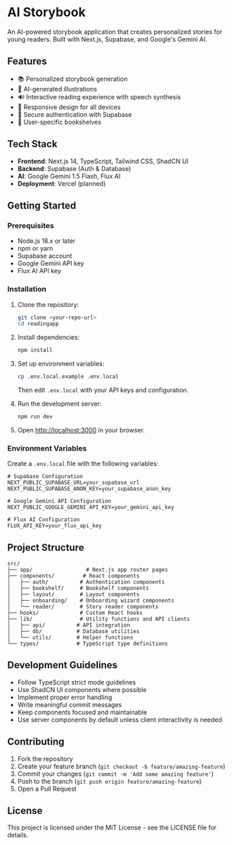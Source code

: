 # AI Storybook

An AI-powered storybook application that creates personalized stories for young readers. Built with Next.js, Supabase, and Google's Gemini AI.

## Features

- 📚 Personalized storybook generation
- 🎨 AI-generated illustrations
- 🔊 Interactive reading experience with speech synthesis
- 📱 Responsive design for all devices
- 🔐 Secure authentication with Supabase
- 👥 User-specific bookshelves

## Tech Stack

- **Frontend**: Next.js 14, TypeScript, Tailwind CSS, ShadCN UI
- **Backend**: Supabase (Auth & Database)
- **AI**: Google Gemini 1.5 Flash, Flux AI
- **Deployment**: Vercel (planned)

## Getting Started

### Prerequisites

- Node.js 18.x or later
- npm or yarn
- Supabase account
- Google Gemini API key
- Flux AI API key

### Installation

1. Clone the repository:
   ```bash
   git clone <your-repo-url>
   cd readingapp
   ```

2. Install dependencies:
   ```bash
   npm install
   ```

3. Set up environment variables:
   ```bash
   cp .env.local.example .env.local
   ```
   Then edit `.env.local` with your API keys and configuration.

4. Run the development server:
   ```bash
   npm run dev
   ```

5. Open [http://localhost:3000](http://localhost:3000) in your browser.

### Environment Variables

Create a `.env.local` file with the following variables:

```env
# Supabase Configuration
NEXT_PUBLIC_SUPABASE_URL=your_supabase_url
NEXT_PUBLIC_SUPABASE_ANON_KEY=your_supabase_anon_key

# Google Gemini API Configuration
NEXT_PUBLIC_GOOGLE_GEMINI_API_KEY=your_gemini_api_key

# Flux AI Configuration
FLUX_API_KEY=your_flux_api_key
```

## Project Structure

```
src/
├── app/                 # Next.js app router pages
├── components/         # React components
│   ├── auth/          # Authentication components
│   ├── bookshelf/     # Bookshelf components
│   ├── layout/        # Layout components
│   ├── onboarding/    # Onboarding wizard components
│   └── reader/        # Story reader components
├── hooks/             # Custom React hooks
├── lib/               # Utility functions and API clients
│   ├── api/          # API integration
│   ├── db/           # Database utilities
│   └── utils/        # Helper functions
└── types/            # TypeScript type definitions
```

## Development Guidelines

- Follow TypeScript strict mode guidelines
- Use ShadCN UI components where possible
- Implement proper error handling
- Write meaningful commit messages
- Keep components focused and maintainable
- Use server components by default unless client interactivity is needed

## Contributing

1. Fork the repository
2. Create your feature branch (`git checkout -b feature/amazing-feature`)
3. Commit your changes (`git commit -m 'Add some amazing feature'`)
4. Push to the branch (`git push origin feature/amazing-feature`)
5. Open a Pull Request

## License

This project is licensed under the MIT License - see the LICENSE file for details.

